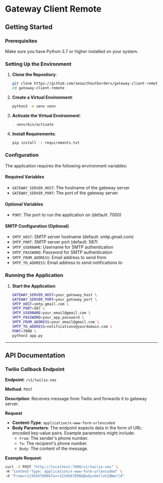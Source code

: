 # Gateway Client Remote

## Getting Started

### Prerequisites

Make sure you have Python 3.7 or higher installed on your system.

### Setting Up the Environment

1. **Clone the Repository**:

   ```bash
   git clone https://github.com/smswithoutborders/gateway-client-remote.git
   cd gateway-client-remote
   ```

2. **Create a Virtual Environment**:

   ```bash
   python3 -m venv venv
   ```

3. **Activate the Virtual Environment**:

   ```bash
   . venv/bin/activate
   ```

4. **Install Requirements**:

   ```bash
   pip install -r requirements.txt
   ```

### Configuration

The application requires the following environment variables:

#### Required Variables

- `GATEWAY_SERVER_HOST`: The hostname of the gateway server
- `GATEWAY_SERVER_PORT`: The port of the gateway server

#### Optional Variables

- `PORT`: The port to run the application on (default: 7000)

#### SMTP Configuration (Optional)

- `SMTP_HOST`: SMTP server hostname (default: smtp.gmail.com)
- `SMTP_PORT`: SMTP server port (default: 587)
- `SMTP_USERNAME`: Username for SMTP authentication
- `SMTP_PASSWORD`: Password for SMTP authentication
- `SMTP_FROM_ADDRESS`: Email address to send from
- `SMTP_TO_ADDRESS`: Email address to send notifications to

### Running the Application

1. **Start the Application**:

   ```bash
   GATEWAY_SERVER_HOST=your_gateway_host \
   GATEWAY_SERVER_PORT=your_gateway_port \
   SMTP_HOST=smtp.gmail.com \
   SMTP_PORT=587 \
   SMTP_USERNAME=your_email@gmail.com \
   SMTP_PASSWORD=your_app_password \
   SMTP_FROM_ADDRESS=your_email@gmail.com \
   SMTP_TO_ADDRESS=notifications@yourdomain.com \
   PORT=7000 \
   python3 app.py
   ```

---

## API Documentation

### Twilio Callback Endpoint

**Endpoint**: `/v1/twilio-sms`

**Method**: `POST`

**Description**: Receives message from Twilio and forwards it to gateway server.

**Request**

- **Content-Type**: `application/x-www-form-urlencoded`
- **Body Parameters**: The endpoint expects data in the form of URL-encoded key-value pairs. Example parameters might include:
  - `From`: The sender's phone number.
  - `To`: The recipient's phone number.
  - `Body`: The content of the message.

**Example Request**:

```bash
curl -X POST "http://localhost:7000/v1/twilio-sms" \
-H "Content-Type: application/x-www-form-urlencoded" \
-d "From=+1234567890&To=+1234567890&Body=Hello%20World"
```
